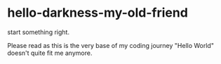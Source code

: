 # hello-darkness-my-old-friend
start something right. 

Please read as this is the very base of my coding journey
"Hello World" doesn't quite fit me anymore. 
